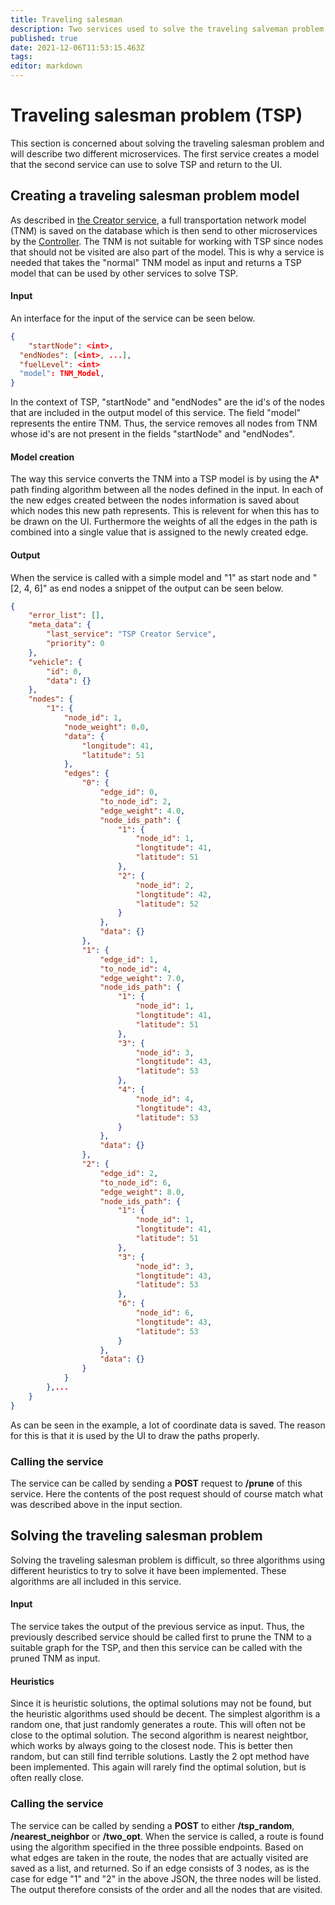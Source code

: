 ```yaml
---
title: Traveling salesman 
description: Two services used to solve the traveling salveman problem
published: true
date: 2021-12-06T11:53:15.463Z
tags: 
editor: markdown
---
```


# Traveling salesman problem (TSP)
This section is concerned about solving the traveling salesman problem and will describe two different microservices. The first service creates a model that the second service can use to solve TSP and return to the UI.

## Creating a traveling salesman problem model
As described in [the Creator service](/services/TNM_Creator_Genesis), a full transportation network model (TNM) is saved on the database which is then send to other microservices by the [Controller](/services/TNM_Controller). The TNM is not suitable for working with TSP since nodes that should not be visited are also part of the model. This is why a service is needed that takes the "normal" TNM model as input and returns a TSP model that can be used by other services to solve TSP.

#### Input
An interface for the input of the service can be seen below.

```json
{
	"startNode": <int>,
  "endNodes": [<int>, ...],
  "fuelLevel": <int>
  "model": TNM_Model,
}
```
In the context of TSP, "startNode" and "endNodes" are the id's of  the nodes that are included in the output model of this service. The field "model" represents the entire TNM. Thus, the service removes all nodes from TNM whose id's are not present in the fields "startNode" and "endNodes". 

#### Model creation
The way this service converts the TNM into a TSP model is by using the A* path finding algorithm between all the nodes defined in the input. In each of the new edges created between the nodes information is saved about which nodes this new path represents. This is relevent for when this has to be drawn on the UI. Furthermore the weights of all the edges in the path is combined into a single value that is assigned to the newly created edge.

#### Output
When the service is called with a simple model and "1" as start node and "[2, 4, 6]" as end nodes a snippet of the output can be seen below.
```json
{
    "error_list": [],
    "meta_data": {
        "last_service": "TSP Creator Service",
        "priority": 0
    },
    "vehicle": {
        "id": 0,
        "data": {}
    },
    "nodes": {
        "1": {
            "node_id": 1,
            "node_weight": 0.0,
            "data": {
                "longitude": 41,
                "latitude": 51
            },
            "edges": {
                "0": {
                    "edge_id": 0,
                    "to_node_id": 2,
                    "edge_weight": 4.0,
                    "node_ids_path": {
                        "1": {
                            "node_id": 1,
                            "longtitude": 41,
                            "latitude": 51
                        },
                        "2": {
                            "node_id": 2,
                            "longtitude": 42,
                            "latitude": 52
                        }
                    },
                    "data": {}
                },
                "1": {
                    "edge_id": 1,
                    "to_node_id": 4,
                    "edge_weight": 7.0,
                    "node_ids_path": {
                        "1": {
                            "node_id": 1,
                            "longtitude": 41,
                            "latitude": 51
                        },
                        "3": {
                            "node_id": 3,
                            "longtitude": 43,
                            "latitude": 53
                        },
                        "4": {
                            "node_id": 4,
                            "longtitude": 43,
                            "latitude": 53
                        }
                    },
                    "data": {}
                },
                "2": {
                    "edge_id": 2,
                    "to_node_id": 6,
                    "edge_weight": 8.0,
                    "node_ids_path": {
                        "1": {
                            "node_id": 1,
                            "longtitude": 41,
                            "latitude": 51
                        },
                        "3": {
                            "node_id": 3,
                            "longtitude": 43,
                            "latitude": 53
                        },
                        "6": {
                            "node_id": 6,
                            "longtitude": 43,
                            "latitude": 53
                        }
                    },
                    "data": {}
                }
            }
        },...
    }
}
```
As can be seen in the example, a lot of coordinate data is saved. The reason for this is that it is used by the UI to draw the paths properly.


### Calling the service
The service can be called by sending a **POST** request to **/prune** of this service. Here the contents of the post request should of course match what was described above in the input section.



## Solving the traveling salesman problem
Solving the traveling salesman problem is difficult, so three algorithms using different heuristics to try to solve it have been implemented. These algorithms are all included in this service.

#### Input
The service takes the output of the previous service as input. Thus, the previously described service should be called first to prune the TNM to a suitable graph for the TSP, and then this service can be called with the pruned TNM as input. 

#### Heuristics
Since it is heuristic solutions, the optimal solutions may not be found, but the heuristic algorithms used should be decent. The simplest algorithm is a random one, that just randomly generates a route. This will often not be close to the optimal solution. The second algorithm is nearest neightbor, which works by always going to the closest node. This is better then random, but can still find terrible solutions. Lastly the 2 opt method have been implemented. This again will rarely find the optimal solution, but is often really close.

### Calling the service
The service can be called by sending a **POST** to either **/tsp_random**, **/nearest_neighbor** or **/two_opt**. When the service is called, a route is found using the algorithm specified in the three possible endpoints. Based on what edges are taken in the route, the nodes that are actually visited are saved as a list, and returned. So if an edge consists of 3 nodes, as is the case for edge "1" and "2" in the above JSON, the three nodes will be listed. The output therefore consists of the order and all the nodes that are visited. 